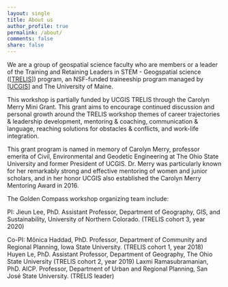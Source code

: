 ```yaml
---
layout: single
title: About us
author_profile: true
permalink: /about/
comments: false
share: false
---
```


We are a group of geospatial science faculty who are members or a leader of the Training and Retaining Leaders in STEM - Geogspatial science ([[TRELIS](https://www.ucgis.org/trelis)]) program, an NSF-funded traineeship program managed by [[UCGIS](https://www.ucgis.org/)] and The University of Maine. 

This workshop is partially funded by UCGIS TRELIS through the Carolyn Merry Mini Grant. This grant aims to encourage continued discussion and
personal growth around the TRELIS workshop themes of career trajectories & leadership development, mentoring & coaching, communication & language, 
reaching solutions for obstacles & conflicts, and work-life integration.

This grant program is named in memory of Carolyn Merry, professor emerita of Civil, Environmental and Geodetic Engineering at The Ohio State University 
and former President of UCGIS. Dr. Merry was particularly known for her remarkably strong and effective mentoring of women and junior scholars, and in 
her honor UCGIS also established the Carolyn Merry Mentoring Award in 2016.

The Golden Compass workshop organizing team include: 

PI:
Jieun Lee, PhD. Assistant Professor, Department of Geography, GIS, and Sustainability, University of Northern Colorado. (TRELIS cohort 3, year 2020) 

Co-PI: 
Mônica Haddad, PhD. Professor, Department of Community and Regional Planning, Iowa State University. (TRELIS cohort 1, year 2018) 
Huyen Le, PhD. Assistant Professor, Department of Geography, The Ohio State University (TRELIS cohort 2, year 2019)
Laxmi Ramasubramanian, PhD. AICP. Professor, Department of Urban and Regional Planning, San José State University. (TRELIS leader) 
